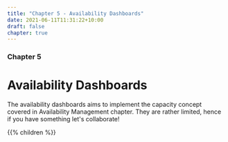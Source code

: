 ```yaml
---
title: "Chapter 5 - Availability Dashboards"
date: 2021-06-11T11:31:22+10:00
draft: false
chapter: true
---
```


### Chapter 5

# Availability Dashboards

The availability dashboards aims to implement the capacity concept covered in Availability Management chapter. They are rather limited, hence if you have something let's collaborate!

{{% children %}}